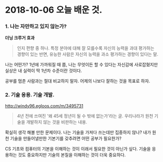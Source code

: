 # 2018-10-06 오늘 배운 것.

### 1. 나는 자만하고 있지 않는가?  
**더닝 크루거 효과**
> 인지 편향 중 하나. 특정 분야에 대해 잘 모를수록 자신의 능력을 과대 평가하는
경향이 있는 반면, 유능한 사람은 자신의 능력을 과소 평가하는 경향이 있다는 말.

나는 어떤가? 1년에 가까워질 때 쯤, 나는 무엇이든 할 수 있다는 자신감에 사로잡혔지만
실상은 내 실력이 딱 1년차 수준이란 것이다.

공부를 멈춘 사람과는 절대 비교하지 말자. 어제의 나보다 잘하는 것을 목표로 하자.

### 2. 기술 응용. 기술 개발.  
http://windy96.egloos.com/m/3495731
> 4년 전에 쓰여진 '왜 45세 정년이 될 수 밖에 없는가'라는 글.
  우리나라가 원천 기술을 개발하지 않는 것을 비판하는 내용.

확실히 생각 해볼 만한 문제이다. 나는 기술을 가져다 쓰는데만 집중하지 않나?
내가 원천 기술을 만들어낼만한 기본기를 갖추려면 어떤 공부가 필요한가?

CS 기초와 컴퓨터의 기본을 이해하는 것이 이래서 필요한 것이 아닌가 싶다.
기술을 응용하는 것도 중요하지만 기술의 본질을 이해하는 것이 더욱 중요하다.
